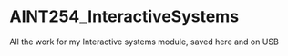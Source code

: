 # AINT254_InteractiveSystems
All the work for my Interactive systems module, saved here and on USB 
